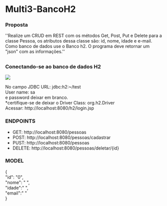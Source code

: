 # Multi3-BancoH2

### Proposta
<p>
  ''Realize um CRUD em REST com os métodos Get, Post, Put e Delete para a classe Pessoa, os atributos dessa classe são: id, nome, idade e e-mail. Como banco de dados use o Banco h2. O programa deve retornar um "json" com as informações.''
</p>

##

### Conectando-se ao banco de dados H2
<img src="https://imgur.com/3k3bNLt.png">

No campo JDBC URL: jdbc:h2:~/test <br>
User name: sa <br>
e password deixar em branco. <br>
*certifique-se de deixar o Driver Class: org.h2.Driver<br>
Acessar: http://localhost:8080/h2/login.jsp

### ENDPOINTS

- GET: http://localhost:8080/pessoas
- POST: http://localhost:8080/pessoas/cadastrar
- PUST: http://localhost:8080/pessoas
- DELETE: http://localhost:8080/pessoas/deletar/{id}

### MODEL
<div>
  {<br>
    "id": "0",<br>
    "nome": " ",<br>
    "idade":" ",<br>
    "email":" "<br>
  }<br>
</div>
